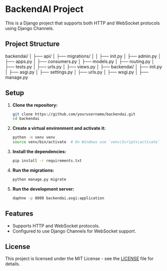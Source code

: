 # BackendAI Project

This is a Django project that supports both HTTP and WebSocket protocols using Django Channels.

## Project Structure
backendai/
│
├── api/
│ ├── migrations/
│ │ ├── init.py
│ ├── admin.py
│ ├── apps.py
│ ├── consumers.py
│ ├── models.py
│ ├── routing.py
│ ├── tests.py
│ ├── urls.py
│ ├── views.py
│
├── backendai/
│ ├── init.py
│ ├── asgi.py
│ ├── settings.py
│ ├── urls.py
│ ├── wsgi.py
│
├── manage.py


## Setup

1. **Clone the repository:**

    ```bash
    git clone https://github.com/yourusername/backendai.git
    cd backendai
    ```

2. **Create a virtual environment and activate it:**

    ```bash
    python -m venv venv
    source venv/bin/activate  # On Windows use `venv\Scripts\activate`
    ```

3. **Install the dependencies:**

    ```bash
    pip install -r requirements.txt
    ```

4. **Run the migrations:**

    ```bash
    python manage.py migrate
    ```

5. **Run the development server:**

    ```bash
    daphne -p 8000 backendai.asgi:application
    ```

## Features

- Supports HTTP and WebSocket protocols.
- Configured to use Django Channels for WebSocket support.

## License

This project is licensed under the MIT License - see the [LICENSE](LICENSE) file for details.
